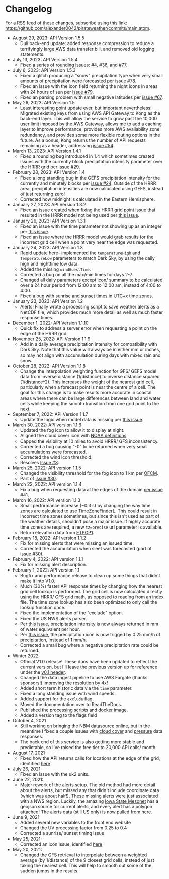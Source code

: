 # Changelog

For a RSS feed of these changes, subscribe using this link: <https://github.com/alexander0042/pirateweather/commits/main.atom>.
* August 29, 2023: API Version 1.5.5
	* Dull back-end update: added response compression to reduce a terrifyingly large AWS data transfer bill, and removed old logging statements.
* July 13, 2023: API Version 1.5.4
	* Fixed a series of rounding issues: [#4](https://github.com/alexander0042/pirateweather/issues/4), [#36](https://github.com/alexander0042/pirateweather/issues/36), and [#77](https://github.com/alexander0042/pirateweather/issues/77).
* July 6, 2023: API Version 1.5.3
	* Fixed a glitch producing a "snow" precipitation type when very small amounts of precipitation were forecasted per issue [#78](https://github.com/alexander0042/pirateweather/issues/78).
	* Fixed an issue with the icon field returning the night icons in areas with 24 hours of sun per [issue #79](https://github.com/alexander0042/pirateweather/issues/78).
	* Fixed an parsing problem with small negative latitudes per [issue #67](https://github.com/alexander0042/pirateweather/issues/78).
* May 26, 2023: API Version 1.5
	* Least interesting point update ever, but important nevertheless! Migrated existing keys from using AWS API Gateway to Kong as the back-end layer. This will allow the service to grow past the 10,000 user limit imposed by the AWS Gateway, allows me to add a caching layer to improve performance, provides more AWS availability zone redundancy, and provides some more flexible routing options in the future. As a bonus, Kong returns the number of API requests remaining as a header, addressing [issue #54](https://github.com/alexander0042/pirateweather/issues/54).
* March 13, 2023: API Version 1.4.1
	* Fixed a rounding bug introduced in 1.4 which sometimes created issues with the currently block precipitation intensity parameter over the HRRR grid per [issue #29](https://github.com/alexander0042/pirateweather/issues/29).
* February 28, 2023: API Version 1.4
	* Fixed a long standing bug in the GEFS precipitation intensity for the currently and minutely blocks per [issue #24](https://github.com/alexander0042/pirateweather/issues/24). Outside of the HRRR area, precipitation intensities are now calculated using GEFS, instead of just returning zero!
	* Corrected how midnight is calculated in the Eastern Hemisphere.
* January 27, 2023: API Version 1.3.2
	* Fixed an issue created when fixing the HRRR grid point issue that resulted in the HRRR model not being used per [this issue](https://github.com/alexander0042/pirateweather/issues/22).
* January 26, 2023: API Version 1.3.1
	* Fixed an issue with the time parameter not showing up as an integer per [this issue](https://github.com/alexander0042/pirateweather/issues/4).
	* Fixed an issue where the HRRR model would grab results for the incorrect grid cell when a point very near the edge was requested.
* January 24, 2023: API Version 1.3
	* Rapid update here- implemented the `temperatureHigh` and `TemperatureLow` parameters to match Dark Sky, by using the daily high and nighttime low data. 
	* Added the missing `windGuestTime`.
	* Corrected a bug on all the max/min times for days 2-7.
	* Changed all daily parameters except icon/ summary to be calculated over a 24 hour period from 12:00 am to 12:00 am, instead of 4:00 to 4:00.
	* Fixed a bug with sunrise and sunset times in UTC+x time zones.
* January 23, 2023: API Version 1.2
	* Alerts! Finally wrote a processing script to save weather alerts as a NetCDF file, which provides much more detail as well as much faster response times. 
* December 1, 2022: API Version 1.1.10
    * Quick fix to address a server error when requesting a point on the edge of the HRRR grid.
* November 25, 2022: API Version 1.1.9
    * Add in a daily average precipitation intensity for compatibility with Dark Sky. Note that this value will always be in either mm or inches, so may not align with accumulation during days with mixed rain and snow.
* October 28, 2022: API Version 1.1.8
    * Change the interpolation weighting function for GFS/ GEFS model data from inverse distance (1/distance) to inverse distance squared (1/distance^2). This increases the weight of the nearest grid cell, particularly when a forecast point is near the centre of a cell. The goal for this change is to make results more accurate in coastal areas where there can be large differences between land and water cells while keeping the smooth transition from one grid point to the next.
* September 7, 2022: API Version 1.1.7
    * Update the logic when model data is missing per [this issue](https://github.com/alexander0042/pirate-weather-ha/issues/30#issuecomment-1227640161).
* March 30, 2022: API version 1.1.6
    * Updated the fog icon to allow it to display at night.
	* Aligned the cloud cover icon with [NOAA definitions](https://weather.com/science/weather-explainers/news/common-weather-terms-used-incorrectly).
	* Capped the visibility at 10 miles to avoid HRRR/ GFS inconsistency.
	* Corrected a bug causing "-0" to be returned when very small accumulations were forecasted.
	* Corrected the wind icon threshold.
	* Resolves [Issue #3](https://github.com/alexander0042/pirateweather/issues/3).
* March 25, 2022: API version 1.1.5
    * Changed the visibility threshold for the fog icon to 1 km per [OFCM](https://web.archive.org/web/20110521015053/http://www.ofcm.gov/fmh-1/pdf/H-CH8.pdf).
	* Part of [issue #30](https://github.com/alexander0042/pirate-weather-ha/issues/30).
* March 22, 2022: API version 1.1.4
	* Fix a bug when requesting data at the edges of the domain [per issue #41](https://github.com/alexander0042/pirate-weather-ha/issues/41).
* March 16, 2022: API version 1.1.3
	* Small performance increase (~0.3 s) by changing the way time zones are calculated to use [TimeZoneFinderL](https://timezonefinder.readthedocs.io/en/latest/). This could result in incorrect time zones sometimes, but since this isn't used as part of the weather details, shouldn't pose a major issue. If highly accurate time zones are required, a new `tz=precise` url parameter is available.
	* Return elevation data from [ETPOP1](https://www.ngdc.noaa.gov/mgg/global/).
* February 18, 2022: API version 1.1.2	
	* Fix for missing alerts that were missing an issued time.
	* Corrected the accumulation when sleet was forecasted (part of [issue #30](https://github.com/alexander0042/pirate-weather-ha/issues/30)).  
* February 4, 2022: API version 1.1.1	
	* Fix for missing alert description.
* February 1, 2022: API version 1.1
    * Bugfix and performance release to clean up some things that didn't make it into V1.0.
    * Much (30%) faster API response times by changing how the nearest grid cell lookup is performed. The grid cell is now calculated directly using the HRRR/ GFS grid math, as opposed to reading from an index file. The time zone lookup has also been optimized to only call the lookup function once. 
    * Fixed the implementation of the "exclude" option.
    * Fixed the US NWS alerts parser.
    * Per [this issue](https://github.com/alexander0042/pirate-weather-ha/issues/30#issuecomment-1014959232), precipitation intensity is now always returned in mm of water equivalent per hour. 
    * Per [this issue](https://github.com/alexander0042/pirate-weather-ha/issues/30#issuecomment-1009379064), the precipitation icon is now trigged by 0.25 mm/h of precipitation, instead of 1 mm/h.
    * Corrected a small bug where a negative precipitation rate could be returned.
* Winter 2022
    * Official V1.0 release! These docs have been updated to reflect the current version, but I'll leave the previous version up for reference under the [v0.1 header](https://pirateweather.readthedocs.io/en/latest/indexv01/).
    * Changed the data ingest pipeline to use AWS Fargate (thanks sponsors!) improving the resolution by 4x!
    * Added short term historic data via the `time` parameter.
    * Fixed a long standing issue with wind speeds.
    * Added support for the `exclude` flag.
    * Moved the documentation over to ReadTheDocs.
    * Published the [processing scripts](https://github.com/alexander0042/pirateweather/tree/main/scripts) and [docker image](https://gallery.ecr.aws/j9v4j3c7/pirate-wgrib2).
    * Added a version tag to the flags field
* October 4, 2021
    * Still working on bringing the NBM datasource online, but in the meantime I fixed a couple issues with [cloud cover](https://github.com/alexander0042/pirate-weather-ha/issues/18) and [pressure](https://github.com/alexander0042/pirate-weather-ha/issues/14) data responses.
    * The back end of this service is also getting more stable and predictable, so I've raised the free tier to 20,000 API calls/ month.
* August 17, 2021
    * Fixed how the API returns calls for locations at the edge of the grid, identified [here](https://github.com/alexander0042/pirate-weather-ha/issues/9)
* July 26, 2021:
    * Fixed an issue with the uk2 units. 
* June 22, 2021:
    * Major rework of the alerts setup. The old method had more detail about the alerts, but missed any that didn't include coordinate data (which was about half!). These missing alerts were just associated with a NWS region. Luckily, the amazing [Iowa State Mesonet](https://mesonet.agron.iastate.edu/request/gis/watchwarn.phtml) has a geojson source for current alerts, and every alert has a polygon attached! The alerts data (still US only) is now pulled from here.
* June 9, 2021:
    * Added several new variables to the front end website
    * Changed the UV processing factor from 0.25 to 0.4
    * Corrected a sunrise/ sunset timing issue
* May 25, 2021:
    * Corrected an icon issue, identified [here](https://github.com/alexander0042/pirate-weather-hacs/issues/2)
* May 20, 2021:
    * Changed the GFS retrieval to interpolate between a weighted average (by 1/distance) of the 9 closest grid cells, instead of just taking the nearest cell. This will help to smooth out some of the sudden jumps in the results. 
  
